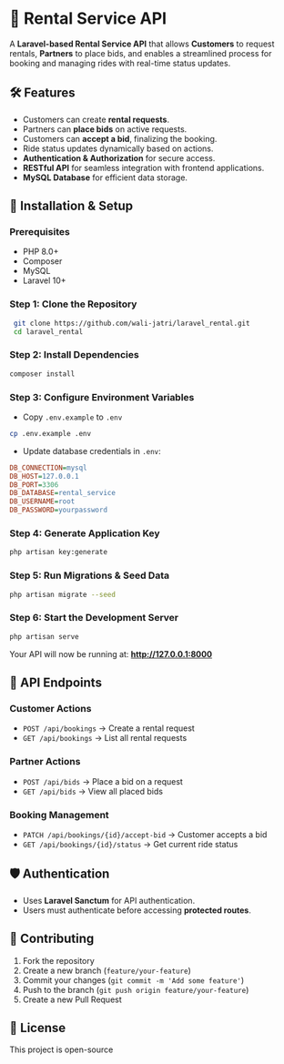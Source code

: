 # 🚗 Rental Service API

A **Laravel-based Rental Service API** that allows **Customers** to request rentals, **Partners** to place bids, and enables a streamlined process for booking and managing rides with real-time status updates.

## 🛠 Features

- Customers can create **rental requests**.
- Partners can **place bids** on active requests.
- Customers can **accept a bid**, finalizing the booking.
- Ride status updates dynamically based on actions.
- **Authentication & Authorization** for secure access.
- **RESTful API** for seamless integration with frontend applications.
- **MySQL Database** for efficient data storage.

## 🚀 Installation & Setup

### Prerequisites
- PHP 8.0+
- Composer
- MySQL
- Laravel 10+

### Step 1: Clone the Repository
```bash
 git clone https://github.com/wali-jatri/laravel_rental.git
 cd laravel_rental
```

### Step 2: Install Dependencies
```bash
composer install
```

### Step 3: Configure Environment Variables
- Copy `.env.example` to `.env`
```bash
cp .env.example .env
```
- Update database credentials in `.env`:
```ini
DB_CONNECTION=mysql
DB_HOST=127.0.0.1
DB_PORT=3306
DB_DATABASE=rental_service
DB_USERNAME=root
DB_PASSWORD=yourpassword
```

### Step 4: Generate Application Key
```bash
php artisan key:generate
```

### Step 5: Run Migrations & Seed Data
```bash
php artisan migrate --seed
```

### Step 6: Start the Development Server
```bash
php artisan serve
```
Your API will now be running at: **http://127.0.0.1:8000**

## 📖 API Endpoints

### Customer Actions
- `POST /api/bookings` → Create a rental request
- `GET /api/bookings` → List all rental requests

### Partner Actions
- `POST /api/bids` → Place a bid on a request
- `GET /api/bids` → View all placed bids

### Booking Management
- `PATCH /api/bookings/{id}/accept-bid` → Customer accepts a bid
- `GET /api/bookings/{id}/status` → Get current ride status

## 🛡 Authentication
- Uses **Laravel Sanctum** for API authentication.
- Users must authenticate before accessing **protected routes**.

## 🤝 Contributing
1. Fork the repository
2. Create a new branch (`feature/your-feature`)
3. Commit your changes (`git commit -m 'Add some feature'`)
4. Push to the branch (`git push origin feature/your-feature`)
5. Create a new Pull Request

## 📄 License
This project is open-source
